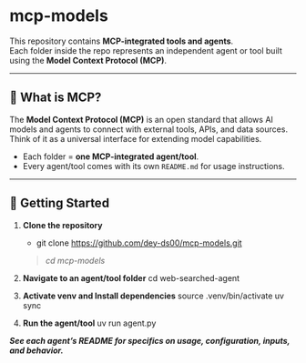 # mcp-models

This repository contains **MCP-integrated tools and agents**.  
Each folder inside the repo represents an independent agent or tool built using the **Model Context Protocol (MCP)**.

---

## 🔹 What is MCP?

The **Model Context Protocol (MCP)** is an open standard that allows AI models and agents to connect with external tools, APIs, and data sources.  
Think of it as a universal interface for extending model capabilities.



- Each folder = **one MCP-integrated agent/tool**.  
- Every agent/tool comes with its own `README.md` for usage instructions.  

---

## 🚀 Getting Started

1. **Clone the repository**  
   - git clone https://github.com/dey-ds00/mcp-models.git
   > *cd mcp-models*
   
2. **Navigate to an agent/tool folder**
   cd web-searched-agent
   
3. **Activate venv and Install dependencies**
   source .venv/bin/activate
   uv sync
   
5. **Run the agent/tool**
   uv run agent.py


***See each agent’s README for specifics on usage, configuration, inputs, and behavior.***


